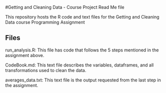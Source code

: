 #Getting and Cleaning Data - Course Project Read Me file


This repository hosts the R code and text files for the Getting and Cleaning Data course Programming Assignment

## Files

run_analysis.R: This file has code that follows the 5 steps mentioned in the assignment above.

CodeBook.md: This text file describes the variables, dataframes, and all transformations used to clean the data.

averages_data.txt: This text file is the output requested from the last step in the assignment.